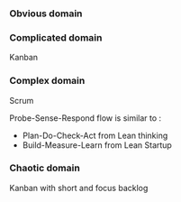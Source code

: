 
### Obvious domain

### Complicated domain

Kanban

### Complex domain

Scrum

Probe-Sense-Respond flow is similar to :
- Plan-Do-Check-Act from Lean thinking
- Build-Measure-Learn from Lean Startup

### Chaotic domain

Kanban with short and focus backlog
